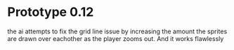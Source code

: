
# Prototype 0.12
the ai attempts to fix the grid line issue by increasing the amount the sprites are drawn over eachother as the player zooms out. And it works flawlessly